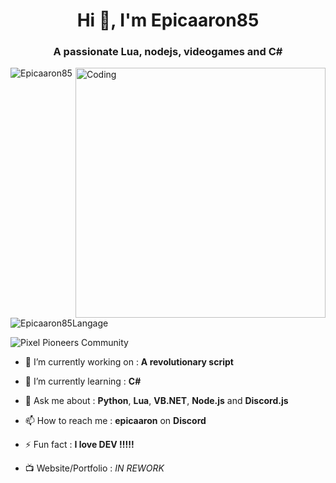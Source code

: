 <h1 align="center">Hi 👋, I'm Epicaaron85</h1>
<h3 align="center">A passionate Lua, nodejs, videogames and C#</h3>
<img align="right" alt="Coding" width="400" src="https://media1.tenor.com/m/U-4RUgK0AUgAAAAd/i%27m-ready-if-you-are-squid-game-season-2.gif">

<p align="left"> <img src="https://komarev.com/ghpvc/?username=Epicaaron85&label=Profile%20views&color=0e75b6&style=flat" alt="Epicaaron85" /> </p>
<p align="left"> <img src="https://github-readme-stats.vercel.app/api/top-langs/?username=Epicaaron85&theme=dark&show_icons=true&hide_border=true&layout=compact" alt="Epicaaron85Langage" /> </p>
<p align="left"> <img src="https://dcbadge.limes.pink/api/server/https://discord.gg/jskTmx68kG" alt="Pixel Pioneers Community" /> </p>

- 🔭 I’m currently working on : **A revolutionary script**

- 🌱 I’m currently learning : **C#**

- 💬 Ask me about : **Python**, **Lua**, **VB.NET**, **Node.js** and **Discord.js**

- 📫 How to reach me : **epicaaron** on **Discord**

- ⚡ Fun fact : **I love DEV !!!!!**

- 📺 Website/Portfolio : *IN REWORK*
